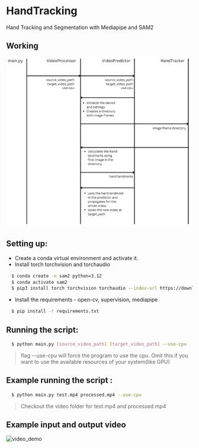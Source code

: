 # HandTracking

Hand Tracking and Segmentation with Mediapipe and SAM2

## Working

![design](assets/design.png)

## Setting up:

- Create a conda virtual environment and activate it.
- Install torch torchvision and torchaudio

```sh
  $ conda create -n sam2 python=3.12
  $ conda activate sam2
  $ pip3 install torch torchvision torchaudio --index-url https://download.pytorch.org/whl/cu118
```

- Install the requirements - open-cv, supervision, mediapipe

```sh
  $ pip install -r requirements.txt
```

## Running the script:

```sh
  $ python main.py [source_video_path] [target_video_path] --use-cpu
```

> flag --use-cpu will force the program to use the cpu. Omit this if you want to use the available resources of your system(like GPU)

## Example running the script :

```sh
  $ python main.py test.mp4 processed.mp4 --use-cpu
```

> Checkout the video folder for test.mp4 and processed.mp4

## Example input and output video

![video_demo](assets/video_demo.gif)
